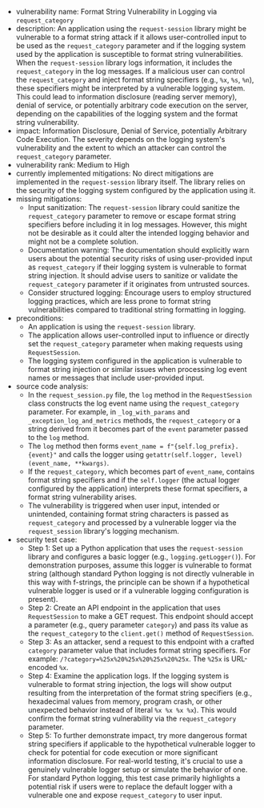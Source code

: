 - vulnerability name: Format String Vulnerability in Logging via `request_category`
- description: An application using the `request-session` library might be vulnerable to a format string attack if it allows user-controlled input to be used as the `request_category` parameter and if the logging system used by the application is susceptible to format string vulnerabilities. When the `request-session` library logs information, it includes the `request_category` in the log messages. If a malicious user can control the `request_category` and inject format string specifiers (e.g., `%x`, `%s`, `%n`), these specifiers might be interpreted by a vulnerable logging system. This could lead to information disclosure (reading server memory), denial of service, or potentially arbitrary code execution on the server, depending on the capabilities of the logging system and the format string vulnerability.
- impact: Information Disclosure, Denial of Service, potentially Arbitrary Code Execution. The severity depends on the logging system's vulnerability and the extent to which an attacker can control the `request_category` parameter.
- vulnerability rank: Medium to High
- currently implemented mitigations: No direct mitigations are implemented in the `request-session` library itself. The library relies on the security of the logging system configured by the application using it.
- missing mitigations:
    - Input sanitization: The `request-session` library could sanitize the `request_category` parameter to remove or escape format string specifiers before including it in log messages. However, this might not be desirable as it could alter the intended logging behavior and might not be a complete solution.
    - Documentation warning: The documentation should explicitly warn users about the potential security risks of using user-provided input as `request_category` if their logging system is vulnerable to format string injection. It should advise users to sanitize or validate the `request_category` parameter if it originates from untrusted sources.
    - Consider structured logging: Encourage users to employ structured logging practices, which are less prone to format string vulnerabilities compared to traditional string formatting in logging.
- preconditions:
    - An application is using the `request-session` library.
    - The application allows user-controlled input to influence or directly set the `request_category` parameter when making requests using `RequestSession`.
    - The logging system configured in the application is vulnerable to format string injection or similar issues when processing log event names or messages that include user-provided input.
- source code analysis:
    - In the `request_session.py` file, the `log` method in the `RequestSession` class constructs the log event name using the `request_category` parameter. For example, in `_log_with_params` and `_exception_log_and_metrics` methods, the `request_category` or a string derived from it becomes part of the `event` parameter passed to the `log` method.
    - The `log` method then forms `event_name = f"{self.log_prefix}.{event}"` and calls the logger using `getattr(self.logger, level)(event_name, **kwargs)`.
    - If the `request_category`, which becomes part of `event_name`, contains format string specifiers and if the `self.logger` (the actual logger configured by the application) interprets these format specifiers, a format string vulnerability arises.
    - The vulnerability is triggered when user input, intended or unintended, containing format string characters is passed as `request_category` and processed by a vulnerable logger via the `request_session` library's logging mechanism.
- security test case:
    - Step 1: Set up a Python application that uses the `request-session` library and configures a basic logger (e.g., `logging.getLogger()`). For demonstration purposes, assume this logger is vulnerable to format string (although standard Python logging is not directly vulnerable in this way with f-strings, the principle can be shown if a hypothetical vulnerable logger is used or if a vulnerable logging configuration is present).
    - Step 2: Create an API endpoint in the application that uses `RequestSession` to make a GET request. This endpoint should accept a parameter (e.g., query parameter `category`) and pass its value as the `request_category` to the `client.get()` method of `RequestSession`.
    - Step 3: As an attacker, send a request to this endpoint with a crafted `category` parameter value that includes format string specifiers. For example: `/?category=%25x%20%25x%20%25x%20%25x`. The `%25x` is URL-encoded `%x`.
    - Step 4: Examine the application logs. If the logging system is vulnerable to format string injection, the logs will show output resulting from the interpretation of the format string specifiers (e.g., hexadecimal values from memory, program crash, or other unexpected behavior instead of literal `%x %x %x %x`). This would confirm the format string vulnerability via the `request_category` parameter.
    - Step 5: To further demonstrate impact, try more dangerous format string specifiers if applicable to the hypothetical vulnerable logger to check for potential for code execution or more significant information disclosure. For real-world testing, it's crucial to use a genuinely vulnerable logger setup or simulate the behavior of one. For standard Python logging, this test case primarily highlights a potential risk if users were to replace the default logger with a vulnerable one and expose `request_category` to user input.